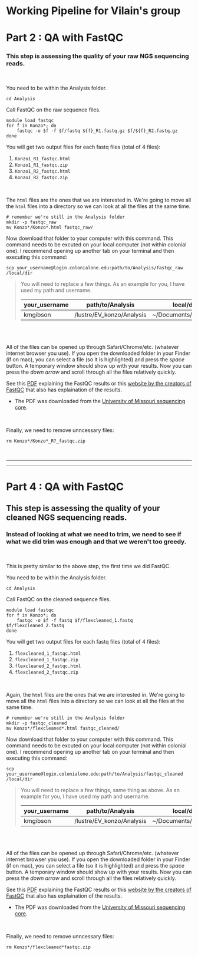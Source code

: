 # Working Pipeline for Vilain's group
# Part 2 : QA with FastQC

### __This step is assessing the quality of your raw NGS sequencing reads.__
<br />

You need to be within the Analysis folder. 
```
cd Analysis
```

Call FastQC on the raw sequence files.
```
module load fastqc
for f in Konzo*; do
    fastqc -o $f -f $f/fastq ${f}_R1.fastq.gz $f/${f}_R2.fastq.gz
done
```

You will get two output files for each fastq files (total of 4 files):
1.  `Konzo1_R1_fastqc.html`
2.  `Konzo1_R1_fastqc.zip`
3.  `Konzo1_R2_fastqc.html`
4.  `Konzo1_R2_fastqc.zip`

<br />

The `html` files are the ones that we are interested in. We're going to move all the `html` files into a directory so we can look at all the files at the same time.
```
# remember we're still in the Analysis folder
mkdir -p fastqc_raw
mv Konzo*/Konzo*.html fastqc_raw/
```
Now download that folder to your computer with this command. This command needs to be excuted on your local computer (not within colonial one). I recommend opening up another tab on your terminal and then executing this command:
```
scp your_username@login.colonialone.edu:path/to/Analysis/fastqc_raw /local/dir
```
>You will need to replace a few things. As an example for you, I have used my path and username.
>
>| your_username | path/to/Analysis | local/dir |
>| --- | --- | --- |
>| kmgibson | /lustre/EV_konzo/Analysis | ~/Documents/EVKonzo |
>

<br />
<br />

All of the files can be opened up through Safari/Chrome/etc. (whatever internet browser you use). If you open the downloaded folder in your Finder (if on mac), you can select a file (so it is highlighted) and press the *space* button. A temporary window should show up with your results. Now you can press the *down arrow* and scroll through all the files relatively quickly.

See this [PDF](https://github.com/kmgibson/EV_konzo/blob/master/FastQC_Manual.pdf) explaining the FastQC results or this [website by the creators of FastQC](https://www.bioinformatics.babraham.ac.uk/projects/fastqc/) that also has explaination of the results. 
- The PDF was downloaded from the [University of Missouri sequencing core](https://dnacore.missouri.edu).

<br />

Finally, we need to remove unncessary files:
```
rm Konzo*/Konzo*_R?_fastqc.zip
```

<br />

---
---
# Part 4 : QA with FastQC

## __This step is assessing the quality of your cleaned NGS sequencing reads.__
### Instead of looking at what we need to trim, we need to see if what we did trim was enough and that we weren't too greedy.
<br />

This is pretty similar to the above step, the first time we did FastQC.


You need to be within the Analysis folder. 
```
cd Analysis
```

Call FastQC on the cleaned sequence files.
```
module load fastqc
for f in Konzo*; do
    fastqc -o $f -f fastq $f/flexcleaned_1.fastq $f/flexcleaned_2.fastq
done
```

You will get two output files for each fastq files (total of 4 files):
1.  `flexcleaned_1_fastqc.html`
2.  `flexcleaned_1_fastqc.zip`
3.  `flexcleaned_2_fastqc.html`
4.  `flexcleaned_2_fastqc.zip`

<br />

Again, the `html` files are the ones that we are interested in. We're going to move all the `html` files into a directory so we can look at all the files at the same time.
```
# remember we're still in the Analysis folder
mkdir -p fastqc_cleaned
mv Konzo*/flexcleaned*.html fastqc_cleaned/
```
Now download that folder to your computer with this command. This command needs to be excuted on your local computer (not within colonial one). I recommend opening up another tab on your terminal and then executing this command:
```
scp your_username@login.colonialone.edu:path/to/Analysis/fastqc_cleaned /local/dir
```
>You will need to replace a few things, same thing as above. As an example for you, I have used my path and username.
>
>| your_username | path/to/Analysis | local/dir |
>| --- | --- | --- |
>| kmgibson | /lustre/EV_konzo/Analysis | ~/Documents/EVKonzo |
>

<br />
<br />

All of the files can be opened up through Safari/Chrome/etc. (whatever internet browser you use). If you open the downloaded folder in your Finder (if on mac), you can select a file (so it is highlighted) and press the *space* button. A temporary window should show up with your results. Now you can press the *down arrow* and scroll through all the files relatively quickly.

See this [PDF](https://github.com/kmgibson/EV_konzo/blob/master/FastQC_Manual.pdf) explaining the FastQC results or this [website by the creators of FastQC](https://www.bioinformatics.babraham.ac.uk/projects/fastqc/) that also has explaination of the results. 
- The PDF was downloaded from the [University of Missouri sequencing core](https://dnacore.missouri.edu).

<br />

Finally, we need to remove unncessary files:
```
rm Konzo*/flexcleaned*fastqc.zip
```

<br />
